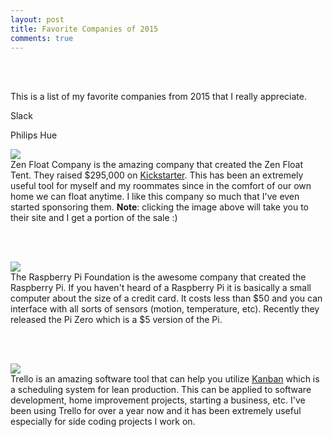```yaml
---
layout: post
title: Favorite Companies of 2015
comments: true
---
```

<br><br>


This is a list of my favorite companies from 2015 that I really appreciate.



Slack

Philips Hue


<a href="http://www.zenfloatco.com?tap_a=5195-1d77bb&tap_s=10751-455ee4&tm_banner=sidebar" target="_BLANK" rel="nofollow"><img class="logo logo2" src="https://static.tapfiliate.com/56391821ec220.png?a=5195-1d77bb&s=10751-455ee4" border=0></a>
<br>
    Zen Float Company is the amazing company that created the Zen Float Tent.  They raised $295,000 on
    <a href="https://www.kickstarter.com/projects/1070936311/zen-float-tent-first-affordable-isolation-tank-for" target="blank">Kickstarter</a>.  This has been an extremely useful tool for myself and my roommates since in the comfort of our own home we can float anytime. I like this company so much that I've even started sponsoring them.  <b>Note</b>: clicking the image above will take you to their site and I get a portion of the sale :)

<br><br>

<a href="https://www.raspberrypi.org/" target="blank"><img class="logo logo2" src="{{ site.baseurl }}/images/logos/Raspberry_Pi_Logo.png" /></a>
<br>
    The Raspberry Pi Foundation is the awesome company that created the Raspberry Pi.  If you haven't heard of a Raspberry Pi it is basically a small computer about the size of a credit card.  It costs less than $50 and you can interface with all sorts of sensors (motion, temperature, etc).  Recently they released the Pi Zero which is a $5 version of the Pi.   

<br><br>



<a href="http://trello.com" target="blank"><img class="logo logo2" src="{{ site.baseurl }}/images/logos/trello.png" /></a>
<br>
Trello is an amazing software tool that can help you utilize <a href="https://en.wikipedia.org/wiki/Kanban" target="blank">Kanban</a> which is a scheduling system for lean production.  This can be applied to software development, home improvement projects, starting a business, etc.  I've been using Trello for over a year now and it has been extremely useful especially for side coding projects I work on.  
<br><br>

<br><br>
